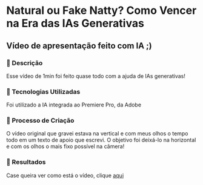 # Natural ou Fake Natty? Como Vencer na Era das IAs Generativas

## Vídeo de apresentação feito com IA ;)

### 📒 Descrição
Esse vídeo de 1min foi feito quase todo com a ajuda de IAs generativas!

### 🤖 Tecnologias Utilizadas
Foi utilizado a IA integrada ao Premiere Pro, da Adobe

### 🧐 Processo de Criação
O vídeo original que gravei estava na vertical e com meus olhos o tempo todo em um texto de apoio que escrevi. O objetivo foi deixá-lo na horizontal e com os olhos o mais fixo possível na câmera!

### 🚀 Resultados
Case queira ver como está o vídeo, clique [aqui]([https://google.com](https://youtu.be/oW6opek-WDE?si=alNGk8WV1mEqMDgM))
